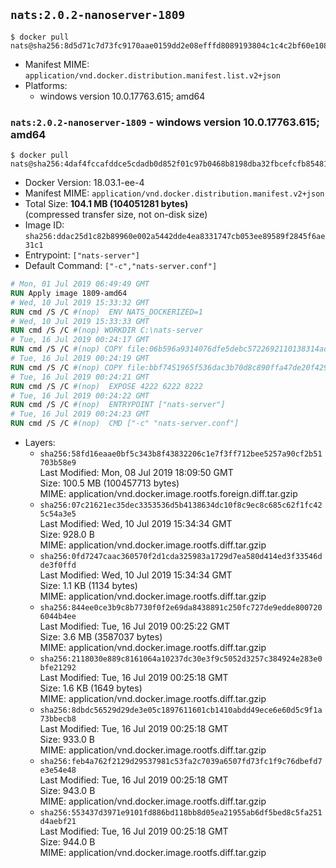 ## `nats:2.0.2-nanoserver-1809`

```console
$ docker pull nats@sha256:8d5d71c7d73fc9170aae0159dd2e08efffd8089193804c1c4c2bf60e10847616
```

-	Manifest MIME: `application/vnd.docker.distribution.manifest.list.v2+json`
-	Platforms:
	-	windows version 10.0.17763.615; amd64

### `nats:2.0.2-nanoserver-1809` - windows version 10.0.17763.615; amd64

```console
$ docker pull nats@sha256:4daf4fccafddce5cdadb0d852f01c97b0468b8198dba32fbcefcfb85481e20a2
```

-	Docker Version: 18.03.1-ee-4
-	Manifest MIME: `application/vnd.docker.distribution.manifest.v2+json`
-	Total Size: **104.1 MB (104051281 bytes)**  
	(compressed transfer size, not on-disk size)
-	Image ID: `sha256:ddac25d1c82b89960e002a5442dde4ea8331747cb053ee89589f2845f6ae31c1`
-	Entrypoint: `["nats-server"]`
-	Default Command: `["-c","nats-server.conf"]`

```dockerfile
# Mon, 01 Jul 2019 06:49:49 GMT
RUN Apply image 1809-amd64
# Wed, 10 Jul 2019 15:33:32 GMT
RUN cmd /S /C #(nop)  ENV NATS_DOCKERIZED=1
# Wed, 10 Jul 2019 15:33:33 GMT
RUN cmd /S /C #(nop) WORKDIR C:\nats-server
# Tue, 16 Jul 2019 00:24:17 GMT
RUN cmd /S /C #(nop) COPY file:06b596a9314076dfe5debc5722692110138314ade8fa38ca435efb7afe091780 in nats-server.exe 
# Tue, 16 Jul 2019 00:24:19 GMT
RUN cmd /S /C #(nop) COPY file:bbf7451965f536dac3b70d8c890ffa47de20f4293b62aa28cb0cd84498d5e7dc in nats-server.conf 
# Tue, 16 Jul 2019 00:24:21 GMT
RUN cmd /S /C #(nop)  EXPOSE 4222 6222 8222
# Tue, 16 Jul 2019 00:24:22 GMT
RUN cmd /S /C #(nop)  ENTRYPOINT ["nats-server"]
# Tue, 16 Jul 2019 00:24:23 GMT
RUN cmd /S /C #(nop)  CMD ["-c" "nats-server.conf"]
```

-	Layers:
	-	`sha256:58fd16eaae0bf5c343b8f43832206c1e7f3ff712bee5257a90cf2b51703b58e9`  
		Last Modified: Mon, 08 Jul 2019 18:09:50 GMT  
		Size: 100.5 MB (100457713 bytes)  
		MIME: application/vnd.docker.image.rootfs.foreign.diff.tar.gzip
	-	`sha256:07c21621ec35dec3353536d5b4138634dc10f8c9ec8c685c62f1fc425c54a3e5`  
		Last Modified: Wed, 10 Jul 2019 15:34:34 GMT  
		Size: 928.0 B  
		MIME: application/vnd.docker.image.rootfs.diff.tar.gzip
	-	`sha256:0fd7247caac360570f2d1cda325983a1729d7ea580d414ed3f33546dde3f0ffd`  
		Last Modified: Wed, 10 Jul 2019 15:34:34 GMT  
		Size: 1.1 KB (1134 bytes)  
		MIME: application/vnd.docker.image.rootfs.diff.tar.gzip
	-	`sha256:844ee0ce3b9c8b7730f0f2e69da8438891c250fc727de9edde8007206044b4ee`  
		Last Modified: Tue, 16 Jul 2019 00:25:22 GMT  
		Size: 3.6 MB (3587037 bytes)  
		MIME: application/vnd.docker.image.rootfs.diff.tar.gzip
	-	`sha256:2118030e889c8161064a10237dc30e3f9c5052d3257c384924e283e0bfe21292`  
		Last Modified: Tue, 16 Jul 2019 00:25:18 GMT  
		Size: 1.6 KB (1649 bytes)  
		MIME: application/vnd.docker.image.rootfs.diff.tar.gzip
	-	`sha256:8dbdc56529d29de3e05c1897611601cb1410abdd49ece6e60d5c9f1a73bbecb8`  
		Last Modified: Tue, 16 Jul 2019 00:25:18 GMT  
		Size: 933.0 B  
		MIME: application/vnd.docker.image.rootfs.diff.tar.gzip
	-	`sha256:feb4a762f2129d29537981c53fa2c7039a6507fd73fc1f9c76dbefd7e3e54e48`  
		Last Modified: Tue, 16 Jul 2019 00:25:18 GMT  
		Size: 943.0 B  
		MIME: application/vnd.docker.image.rootfs.diff.tar.gzip
	-	`sha256:553437d3971e9101fd886bd118bb8d05ea21955ab6df5bed8c5fa251d4aebf21`  
		Last Modified: Tue, 16 Jul 2019 00:25:18 GMT  
		Size: 944.0 B  
		MIME: application/vnd.docker.image.rootfs.diff.tar.gzip
